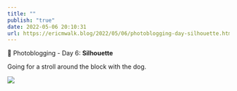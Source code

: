 ```yaml
---
title: ""
publish: "true"
date: 2022-05-06 20:10:31
url: https://ericmwalk.blog/2022/05/06/photoblogging-day-silhouette.html
---
```


📸 Photoblogging - Day 6: **Silhouette**

Going for a stroll around the block with the dog.

![](https://ericmwalk.blog/uploads/2022/e4e6039b91.jpg)